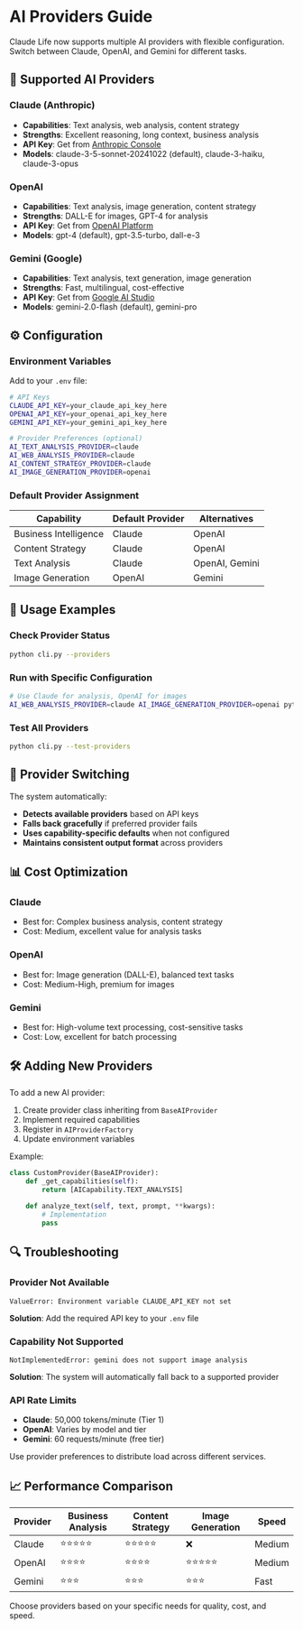 # AI Providers Guide

Claude Life now supports multiple AI providers with flexible configuration. Switch between Claude, OpenAI, and Gemini for different tasks.

## 🤖 Supported AI Providers

### Claude (Anthropic) 
- **Capabilities**: Text analysis, web analysis, content strategy
- **Strengths**: Excellent reasoning, long context, business analysis
- **API Key**: Get from [Anthropic Console](https://console.anthropic.com/)
- **Models**: claude-3-5-sonnet-20241022 (default), claude-3-haiku, claude-3-opus

### OpenAI
- **Capabilities**: Text analysis, image generation, content strategy  
- **Strengths**: DALL-E for images, GPT-4 for analysis
- **API Key**: Get from [OpenAI Platform](https://platform.openai.com/api-keys)
- **Models**: gpt-4 (default), gpt-3.5-turbo, dall-e-3

### Gemini (Google)
- **Capabilities**: Text analysis, text generation, image generation
- **Strengths**: Fast, multilingual, cost-effective
- **API Key**: Get from [Google AI Studio](https://makersuite.google.com/app/apikey)
- **Models**: gemini-2.0-flash (default), gemini-pro

## ⚙️ Configuration

### Environment Variables

Add to your `.env` file:

```bash
# API Keys
CLAUDE_API_KEY=your_claude_api_key_here
OPENAI_API_KEY=your_openai_api_key_here  
GEMINI_API_KEY=your_gemini_api_key_here

# Provider Preferences (optional)
AI_TEXT_ANALYSIS_PROVIDER=claude
AI_WEB_ANALYSIS_PROVIDER=claude  
AI_CONTENT_STRATEGY_PROVIDER=claude
AI_IMAGE_GENERATION_PROVIDER=openai
```

### Default Provider Assignment

| Capability | Default Provider | Alternatives |
|------------|------------------|--------------|
| Business Intelligence | Claude | OpenAI |
| Content Strategy | Claude | OpenAI |
| Text Analysis | Claude | OpenAI, Gemini |
| Image Generation | OpenAI | Gemini |

## 🚀 Usage Examples

### Check Provider Status
```bash
python cli.py --providers
```

### Run with Specific Configuration
```bash
# Use Claude for analysis, OpenAI for images
AI_WEB_ANALYSIS_PROVIDER=claude AI_IMAGE_GENERATION_PROVIDER=openai python cli.py https://example.com
```

### Test All Providers
```bash
python cli.py --test-providers
```

## 🔄 Provider Switching

The system automatically:
- **Detects available providers** based on API keys
- **Falls back gracefully** if preferred provider fails  
- **Uses capability-specific defaults** when not configured
- **Maintains consistent output format** across providers

## 📊 Cost Optimization

### Claude
- Best for: Complex business analysis, content strategy
- Cost: Medium, excellent value for analysis tasks

### OpenAI  
- Best for: Image generation (DALL-E), balanced text tasks
- Cost: Medium-High, premium for images

### Gemini
- Best for: High-volume text processing, cost-sensitive tasks
- Cost: Low, excellent for batch processing

## 🛠️ Adding New Providers

To add a new AI provider:

1. Create provider class inheriting from `BaseAIProvider`
2. Implement required capabilities 
3. Register in `AIProviderFactory`
4. Update environment variables

Example:
```python
class CustomProvider(BaseAIProvider):
    def _get_capabilities(self):
        return [AICapability.TEXT_ANALYSIS]
    
    def analyze_text(self, text, prompt, **kwargs):
        # Implementation
        pass
```

## 🔍 Troubleshooting

### Provider Not Available
```
ValueError: Environment variable CLAUDE_API_KEY not set
```
**Solution**: Add the required API key to your `.env` file

### Capability Not Supported
```
NotImplementedError: gemini does not support image analysis
```
**Solution**: The system will automatically fall back to a supported provider

### API Rate Limits
- **Claude**: 50,000 tokens/minute (Tier 1)
- **OpenAI**: Varies by model and tier
- **Gemini**: 60 requests/minute (free tier)

Use provider preferences to distribute load across different services.

## 📈 Performance Comparison

| Provider | Business Analysis | Content Strategy | Image Generation | Speed |
|----------|-------------------|------------------|------------------|--------|
| Claude   | ⭐⭐⭐⭐⭐ | ⭐⭐⭐⭐⭐ | ❌ | Medium |
| OpenAI   | ⭐⭐⭐⭐ | ⭐⭐⭐⭐ | ⭐⭐⭐⭐⭐ | Medium |
| Gemini   | ⭐⭐⭐ | ⭐⭐⭐ | ⭐⭐⭐ | Fast |

Choose providers based on your specific needs for quality, cost, and speed.